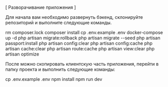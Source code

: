 [ Разворачивание приложения ]

Для начала вам необходимо развернуть бэкенд, склонируйте репозиторий и выполните следующие команды.

rm composer.lock
composer install
cp .env.example .env
docker-compose up -d
php artisan migrate:rollback
php artisan migrate --seed
php artisan passport:install
php artisan config:clear
php artisan config:cache
php artisan cache:clear
php artisan route:cache
php artisan view:clear
php artisan optimize

После можно скопировать клиентскую часть приложения, перейти в 
папку проекта и выполнить следующие команды:

cp .env.example .env
npm install
npm run dev
